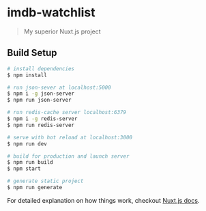 # imdb-watchlist

> My superior Nuxt.js project

## Build Setup

```bash
# install dependencies
$ npm install

# run json-sever at localhost:5000
$ npm i -g json-server
$ npm run json-server

# run redis-cache server localhost:6379
$ npm i -g redis-server
$ npm run redis-server

# serve with hot reload at localhost:3000
$ npm run dev

# build for production and launch server
$ npm run build
$ npm start

# generate static project
$ npm run generate
```

For detailed explanation on how things work, checkout [Nuxt.js docs](https://nuxtjs.org).
